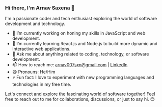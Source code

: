 ### Hi there, I'm Arnav Saxena 👋

I'm a passionate coder and tech enthusiast exploring the world of software development and technology.

- 🔭 I’m currently working on honing my skills in JavaScript and web development.
- 🌱 I’m currently learning React.js and Node.js to build more dynamic and interactive web applications.
- 💬 Ask me about anything related to coding, technology, or software development.
- 📫 How to reach me: [arnav007sxn@gmail.com](mailto:arnav007sxn@gmail.com) | [LinkedIn](https://www.linkedin.com/in/arnav-saxena-170116233/)
- 😄 Pronouns: He/Him
- ⚡ Fun fact: I love to experiment with new programming languages and technologies in my free time.

Let's connect and explore the fascinating world of software together! Feel free to reach out to me for collaborations, discussions, or just to say hi. 😊

